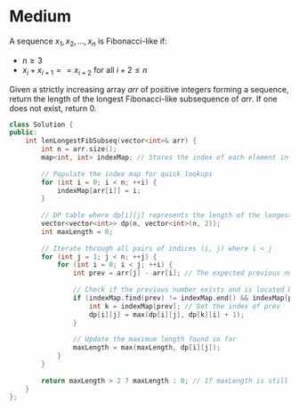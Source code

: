 # Medium

A sequence $x_1, x_2, ..., x_n$ is Fibonacci-like if:

- $n \geq 3$
- $x_i + x_{i+1} == x_{i+2}$ for all $i + 2 \leq n$

Given a strictly increasing array $arr$ of positive integers forming a sequence, return the length of the longest Fibonacci-like subsequence of $arr$. If one does not exist, return $0$.

```cpp
class Solution {
public:
    int lenLongestFibSubseq(vector<int>& arr) {
        int n = arr.size();
        map<int, int> indexMap; // Stores the index of each element in arr
        
        // Populate the index map for quick lookups
        for (int i = 0; i < n; ++i) {
            indexMap[arr[i]] = i;
        }
        
        // DP table where dp[i][j] represents the length of the longest Fibonacci-like subsequence ending at indices i and j
        vector<vector<int>> dp(n, vector<int>(n, 2));
        int maxLength = 0;
        
        // Iterate through all pairs of indices (i, j) where i < j
        for (int j = 1; j < n; ++j) {
            for (int i = 0; i < j; ++i) {
                int prev = arr[j] - arr[i]; // The expected previous number in a Fibonacci-like sequence
                
                // Check if the previous number exists and is located before index i
                if (indexMap.find(prev) != indexMap.end() && indexMap[prev] < i) {
                    int k = indexMap[prev]; // Get the index of prev
                    dp[i][j] = max(dp[i][j], dp[k][i] + 1);
                }
                
                // Update the maximum length found so far
                maxLength = max(maxLength, dp[i][j]);
            }
        }
        
        return maxLength > 2 ? maxLength : 0; // If maxLength is still 2, no valid sequence was found
    }
};
```
